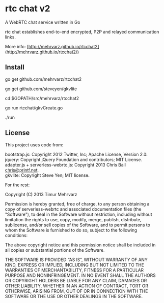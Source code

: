 rtc chat v2
===========

A WebRTC chat service written in Go

rtc chat establishes end-to-end encrypted, P2P and relayed communication links.

More info: [http://mehrvarz.github.io/rtcchat2](http://mehrvarz.github.io/rtcchat2/)

Install
-------

go get github.com/mehrvarz/rtcchat2

go get github.com/steveyen/gkvlite

cd $GOPATH/src/mehrvarz/rtcchat2

go run rtcchat/gkvCreate.go

./run

License
-------

This project uses code from:

bootstrap.js: Copyright 2012 Twitter, Inc; Apache License, Version 2.0.<br/>
jquery: Copyright jQuery Foundation and contributors; MIT License.<br/>
adapter.js + serverless-webrtc.js: Copyright 2013 Chris Ball <chris@printf.net>.<br/>
gkvlite: Copyright Steve Yen; MIT license.<br/>

For the rest:

Copyright (C) 2013 Timur Mehrvarz

Permission is hereby granted, free of charge, to any person obtaining a
copy of serverless-webrtc and associated documentation files (the "Software"),
to deal in the Software without restriction, including without limitation the
rights to use, copy, modify, merge, publish, distribute, sublicense, and/or
sell copies of the Software, and to permit persons to whom the Software is
furnished to do so, subject to the following conditions:

The above copyright notice and this permission notice shall be included in
all copies or substantial portions of the Software.

THE SOFTWARE IS PROVIDED “AS IS”, WITHOUT WARRANTY OF ANY KIND, EXPRESS OR
IMPLIED, INCLUDING BUT NOT LIMITED TO THE WARRANTIES OF MERCHANTABILITY,
FITNESS FOR A PARTICULAR PURPOSE AND NONINFRINGEMENT. IN NO EVENT SHALL THE
AUTHORS OR COPYRIGHT HOLDERS BE LIABLE FOR ANY CLAIM, DAMAGES OR OTHER
LIABILITY, WHETHER IN AN ACTION OF CONTRACT, TORT OR OTHERWISE, ARISING FROM,
OUT OF OR IN CONNECTION WITH THE SOFTWARE OR THE USE OR OTHER DEALINGS IN
THE SOFTWARE.

